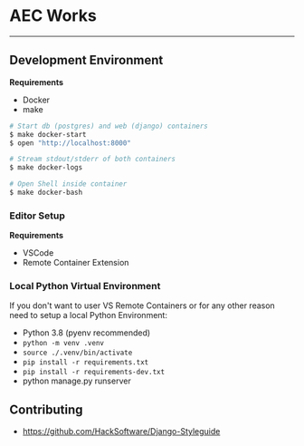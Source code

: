 # AEC Works
-----

## Development Environment

**Requirements**

* Docker
* make

```bash
# Start db (postgres) and web (django) containers
$ make docker-start
$ open "http://localhost:8000"

# Stream stdout/stderr of both containers
$ make docker-logs

# Open Shell inside container
$ make docker-bash
```

### Editor Setup

**Requirements**

* VSCode
* Remote Container Extension


### Local Python Virtual Environment

If you don't want to user VS Remote Containers or for any other reason
need to setup a local Python Environment:

* Python 3.8 (pyenv recommended)
* `python -m venv .venv`
* `source ./.venv/bin/activate`
* `pip install -r requirements.txt`
* `pip install -r requirements-dev.txt`
* python manage.py runserver


## Contributing

* https://github.com/HackSoftware/Django-Styleguide

